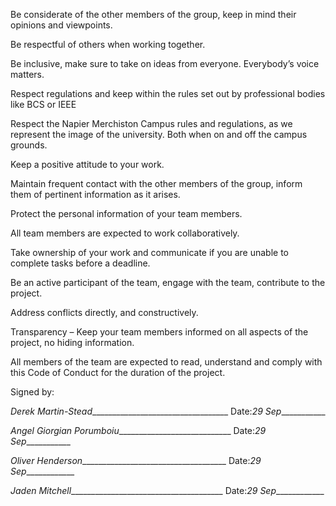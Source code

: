 Be considerate of the other members of the group, keep in mind their opinions and viewpoints.

Be respectful of others when working together.

Be inclusive, make sure to take on ideas from everyone. Everybody’s voice matters.

Respect regulations and keep within the rules set out by professional bodies like BCS or IEEE

Respect the Napier Merchiston Campus rules and regulations, as we represent the image of the university. Both when on and off the campus grounds.

Keep a positive attitude to your work.

Maintain frequent contact with the other members of the group, inform them of pertinent information as it arises.

Protect the personal information of your team members.

All team members are expected to work collaboratively.

Take ownership of your work and communicate if you are unable to complete tasks before a deadline.

Be an active participant of the team, engage with the team, contribute to the project.

Address conflicts directly, and constructively.

Transparency – Keep your team members informed on all aspects of the project, no hiding information.



All members of the team are expected to read, understand and comply with this Code of Conduct for the duration of the project.



Signed by:



_Derek Martin-Stead___________________________________ Date:_29 Sep____________



_Angel Giorgian Porumboiu_____________________________ Date:_29 Sep____________



_Oliver Henderson_____________________________________ Date:_29 Sep_____________



_Jaden Mitchell_______________________________________ Date:_29 Sep_____________ 